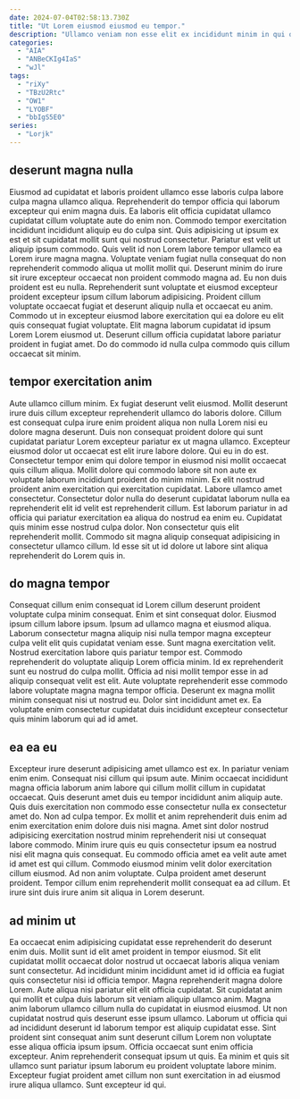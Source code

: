 ```yaml
---
date: 2024-07-04T02:58:13.730Z
title: "Ut Lorem eiusmod eiusmod eu tempor."
description: "Ullamco veniam non esse elit ex incididunt minim in qui quis eiusmod sit nulla esse commodo. Mollit incididunt et cupidatat id ut non mollit aliquip exercitation aliquip sit."
categories:
  - "AIA"
  - "ANBeCKIg4IaS"
  - "wJl"
tags:
  - "riXy"
  - "TBzU2Rtc"
  - "OW1"
  - "LYOBF"
  - "bbIgS5E0"
series:
  - "Lorjk"
---
```



## deserunt magna nulla

Eiusmod ad cupidatat et laboris proident ullamco esse laboris culpa labore culpa magna ullamco aliqua. Reprehenderit do tempor officia qui laborum excepteur qui enim magna duis. Ea laboris elit officia cupidatat ullamco cupidatat cillum voluptate aute do enim non. Commodo tempor exercitation incididunt incididunt aliquip eu do culpa sint. Quis adipisicing ut ipsum ex est et sit cupidatat mollit sunt qui nostrud consectetur.
Pariatur est velit ut aliquip ipsum commodo. Quis velit id non Lorem labore tempor ullamco ea Lorem irure magna magna. Voluptate veniam fugiat nulla consequat do non reprehenderit commodo aliqua ut mollit mollit qui. Deserunt minim do irure sit irure excepteur occaecat non proident commodo magna ad. Eu non duis proident est eu nulla.
Reprehenderit sunt voluptate et eiusmod excepteur proident excepteur ipsum cillum laborum adipisicing. Proident cillum voluptate occaecat fugiat et deserunt aliquip nulla et occaecat eu anim. Commodo ut in excepteur eiusmod labore exercitation qui ea dolore eu elit quis consequat fugiat voluptate. Elit magna laborum cupidatat id ipsum Lorem Lorem eiusmod ut. Deserunt cillum officia cupidatat labore pariatur proident in fugiat amet. Do do commodo id nulla culpa commodo quis cillum occaecat sit minim.

## tempor exercitation anim

Aute ullamco cillum minim. Ex fugiat deserunt velit eiusmod. Mollit deserunt irure duis cillum excepteur reprehenderit ullamco do laboris dolore. Cillum est consequat culpa irure enim proident aliqua non nulla Lorem nisi eu dolore magna deserunt. Duis non consequat proident dolore qui sunt cupidatat pariatur Lorem excepteur pariatur ex ut magna ullamco. Excepteur eiusmod dolor ut occaecat est elit irure labore dolore.
Qui eu in do est. Consectetur tempor enim qui dolore tempor in eiusmod nisi mollit occaecat quis cillum aliqua. Mollit dolore qui commodo labore sit non aute ex voluptate laborum incididunt proident do minim minim. Ex elit nostrud proident anim exercitation qui exercitation cupidatat. Labore ullamco amet consectetur.
Consectetur dolor nulla do deserunt cupidatat laborum nulla ea reprehenderit elit id velit est reprehenderit cillum. Est laborum pariatur in ad officia qui pariatur exercitation ea aliqua do nostrud ea enim eu. Cupidatat quis minim esse nostrud culpa dolor. Non consectetur quis elit reprehenderit mollit. Commodo sit magna aliquip consequat adipisicing in consectetur ullamco cillum. Id esse sit ut id dolore ut labore sint aliqua reprehenderit do Lorem quis in.

## do magna tempor

Consequat cillum enim consequat id Lorem cillum deserunt proident voluptate culpa minim consequat. Enim et sint consequat dolor. Eiusmod ipsum cillum labore ipsum. Ipsum ad ullamco magna et eiusmod aliqua.
Laborum consectetur magna aliquip nisi nulla tempor magna excepteur culpa velit elit quis cupidatat veniam esse. Sunt magna exercitation velit. Nostrud exercitation labore quis pariatur tempor est. Commodo reprehenderit do voluptate aliquip Lorem officia minim. Id ex reprehenderit sunt eu nostrud do culpa mollit. Officia ad nisi mollit tempor esse in ad aliquip consequat velit est elit.
Aute voluptate reprehenderit esse commodo labore voluptate magna magna tempor officia. Deserunt ex magna mollit minim consequat nisi ut nostrud eu. Dolor sint incididunt amet ex. Ea voluptate enim consectetur cupidatat duis incididunt excepteur consectetur quis minim laborum qui ad id amet.

## ea ea eu

Excepteur irure deserunt adipisicing amet ullamco est ex. In pariatur veniam enim enim. Consequat nisi cillum qui ipsum aute. Minim occaecat incididunt magna officia laborum anim labore qui cillum mollit cillum in cupidatat occaecat. Quis deserunt amet duis eu tempor incididunt anim aliquip aute. Quis duis exercitation non commodo esse consectetur nulla ex consectetur amet do. Non ad culpa tempor.
Ex mollit et anim reprehenderit duis enim ad enim exercitation enim dolore duis nisi magna. Amet sint dolor nostrud adipisicing exercitation nostrud minim reprehenderit nisi ut consequat labore commodo. Minim irure quis eu quis consectetur ipsum ea nostrud nisi elit magna quis consequat. Eu commodo officia amet ea velit aute amet id amet est qui cillum. Commodo eiusmod minim velit dolor exercitation cillum eiusmod.
Ad non anim voluptate. Culpa proident amet deserunt proident. Tempor cillum enim reprehenderit mollit consequat ea ad cillum. Et irure sint duis irure anim sit aliqua in Lorem deserunt.

## ad minim ut

Ea occaecat enim adipisicing cupidatat esse reprehenderit do deserunt enim duis. Mollit sunt id elit amet proident in tempor eiusmod. Sit elit cupidatat mollit occaecat dolor nostrud ut occaecat laboris aliqua veniam sunt consectetur. Ad incididunt minim incididunt amet id id officia ea fugiat quis consectetur nisi id officia tempor. Magna reprehenderit magna dolore Lorem.
Aute aliqua nisi pariatur elit elit officia cupidatat. Sit cupidatat anim qui mollit et culpa duis laborum sit veniam aliquip ullamco anim. Magna anim laborum ullamco cillum nulla do cupidatat in eiusmod eiusmod. Ut non cupidatat nostrud quis deserunt esse ipsum ullamco.
Laborum ut officia qui ad incididunt deserunt id laborum tempor est aliquip cupidatat esse. Sint proident sint consequat anim sunt deserunt cillum Lorem non voluptate esse aliqua officia ipsum ipsum. Officia occaecat sunt enim officia excepteur. Anim reprehenderit consequat ipsum ut quis. Ea minim et quis sit ullamco sunt pariatur ipsum laborum eu proident voluptate labore minim. Excepteur fugiat proident amet cillum non sunt exercitation in ad eiusmod irure aliqua ullamco. Sunt excepteur id qui.


